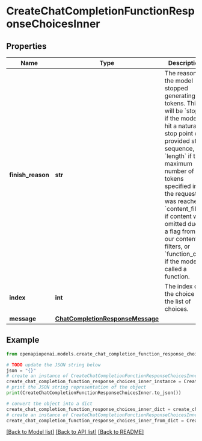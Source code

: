 # CreateChatCompletionFunctionResponseChoicesInner


## Properties

Name | Type | Description | Notes
------------ | ------------- | ------------- | -------------
**finish_reason** | **str** | The reason the model stopped generating tokens. This will be &#x60;stop&#x60; if the model hit a natural stop point or a provided stop sequence, &#x60;length&#x60; if the maximum number of tokens specified in the request was reached, &#x60;content_filter&#x60; if content was omitted due to a flag from our content filters, or &#x60;function_call&#x60; if the model called a function.  | 
**index** | **int** | The index of the choice in the list of choices. | 
**message** | [**ChatCompletionResponseMessage**](ChatCompletionResponseMessage.md) |  | 

## Example

```python
from openapiopenai.models.create_chat_completion_function_response_choices_inner import CreateChatCompletionFunctionResponseChoicesInner

# TODO update the JSON string below
json = "{}"
# create an instance of CreateChatCompletionFunctionResponseChoicesInner from a JSON string
create_chat_completion_function_response_choices_inner_instance = CreateChatCompletionFunctionResponseChoicesInner.from_json(json)
# print the JSON string representation of the object
print(CreateChatCompletionFunctionResponseChoicesInner.to_json())

# convert the object into a dict
create_chat_completion_function_response_choices_inner_dict = create_chat_completion_function_response_choices_inner_instance.to_dict()
# create an instance of CreateChatCompletionFunctionResponseChoicesInner from a dict
create_chat_completion_function_response_choices_inner_from_dict = CreateChatCompletionFunctionResponseChoicesInner.from_dict(create_chat_completion_function_response_choices_inner_dict)
```
[[Back to Model list]](../README.md#documentation-for-models) [[Back to API list]](../README.md#documentation-for-api-endpoints) [[Back to README]](../README.md)


